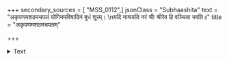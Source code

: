 +++
secondary_sources = [ "MSS_0112",]
jsonClass = "Subhaashita"
text = "अकृपणमशठमचपलं योगिनमविषादिनं बुधं शूरम्।  \nयदि नाश्रयति नरं श्रीः श्रीरेव हि वञ्चिता भवति॥"
title = "अकृपणमशठमचपलम्"

+++

<details><summary>Text</summary>

अकृपणमशठमचपलं योगिनमविषादिनं बुधं शूरम्।  
यदि नाश्रयति नरं श्रीः श्रीरेव हि वञ्चिता भवति॥
</details>
